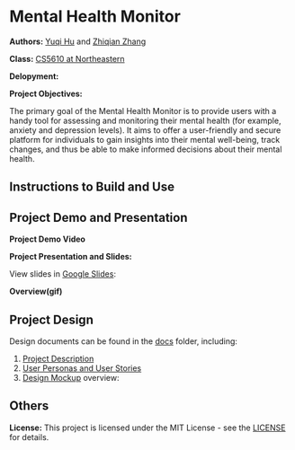 # Mental Health Monitor

**Authors:** [Yuqi Hu](https://yuqihu1103.github.io/) and [Zhiqian Zhang](https://zhiqian-zhang.github.io/ZhiqianZhang-Peronal-Website/)

**Class:** [CS5610 at Northeastern](https://johnguerra.co/classes/webDevelopment_fall_2023/)

**Delopyment:**

**Project Objectives:**

The primary goal of the Mental Health Monitor is to provide users with a handy tool for assessing and monitoring their mental health (for example, anxiety and depression levels). It aims to offer a user-friendly and secure platform for individuals to gain insights into their mental well-being, track changes, and thus be able to make informed decisions about their mental health.

## Instructions to Build and Use

## Project Demo and Presentation

**Project Demo Video**

**Project Presentation and Slides:**

View slides in [Google Slides](https://docs.google.com/presentation/d/1tjcB73SOeI0JsZ0e89Tg-4oI0AkFY2Qx1-7gVoYRVIk/edit#slide=id.g28b3251b88c_0_90):

**Overview(gif)**

## Project Design

Design documents can be found in the [docs](docs) folder, including:

1. [Project Description](docs/project_description.txt)
2. [User Personas and User Stories](docs/user_personas_and_stories.txt)
3. [Design Mockup]() overview:

## Others

**License:** This project is licensed under the MIT License - see the [LICENSE](LICENSE) for details.
